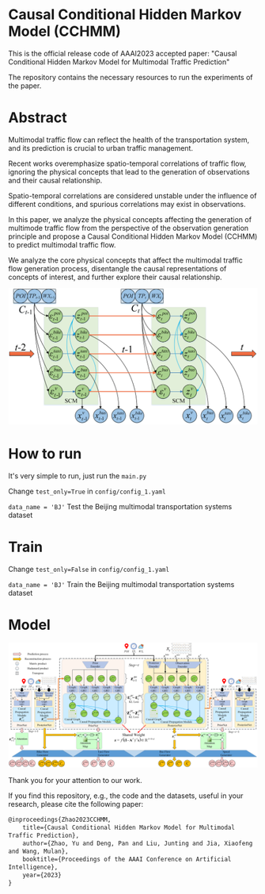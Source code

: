 #  Causal Conditional Hidden Markov Model (CCHMM)
This is the official release code of AAAI2023 accepted paper: "Causal Conditional Hidden Markov Model for Multimodal Traffic Prediction"

The repository contains the necessary resources to run the experiments of the paper.

# Abstract
Multimodal traffic flow can reflect the health of the transportation system, and its prediction is crucial to urban traffic management.  

Recent works overemphasize spatio-temporal correlations of traffic flow, ignoring the physical concepts that lead to the generation of observations and their causal relationship.  

Spatio-temporal correlations are considered unstable under the influence of different conditions, and spurious correlations may exist in observations.  

In this paper, we analyze the physical concepts affecting the generation of multimode traffic flow from the perspective of the observation generation principle and propose a Causal Conditional Hidden Markov Model (CCHMM) to predict multimodal traffic flow.

We analyze the core physical concepts that affect the multimodal traffic flow generation process, disentangle the causal representations of concepts of interest, and further explore their causal relationship.

![](fig/Fig2.png)

# How to run
It's very simple to run, just run the `main.py`

Change `test_only=True` in `config/config_1.yaml`

`data_name = 'BJ'` Test the Beijing multimodal transportation systems dataset

# Train

Change `test_only=False` in `config/config_1.yaml`

`data_name = 'BJ'` Train the Beijing multimodal transportation systems dataset


# Model
![](fig/Fig3.png)


Thank you for your attention to our work. 

If you find this repository, e.g., the code and the datasets, useful in your research, please cite the following paper:

```
@inproceedings{Zhao2023CCHMM,
    title={Causal Conditional Hidden Markov Model for Multimodal Traffic Prediction},
    author={Zhao, Yu and Deng, Pan and Liu, Junting and Jia, Xiaofeng and Wang, Mulan},
    booktitle={Proceedings of the AAAI Conference on Artificial Intelligence},
    year={2023}
}
```